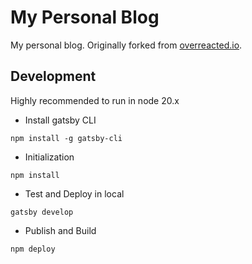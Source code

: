 # My Personal Blog

My personal blog. Originally forked from [overreacted.io](https://overreacted.io/).

## Development

Highly recommended to run in node 20.x

- Install gatsby CLI

```
npm install -g gatsby-cli
```

- Initialization

```
npm install
```

- Test and Deploy in local

```
gatsby develop
```

- Publish and Build

```
npm deploy
```